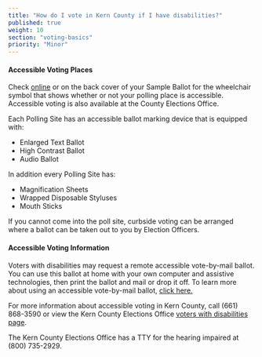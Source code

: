 ```yaml
---
title: "How do I vote in Kern County if I have disabilities?"
published: true
weight: 10
section: "voting-basics"
priority: "Minor"
---
```


#### Accessible Voting Places  

Check [online](https://elections.co.kern.ca.us/ElectionInformation/AddressLookup?RedirectAction=PollSiteLookup&RedirectController=CurrentElectionInformation&RedirectArea=ElectionInformation) or on the back cover of your Sample Ballot for the wheelchair symbol that shows whether or not your polling place is accessible. Accessible voting is also available at the County Elections Office.  

Each Polling Site has an accessible ballot marking device that is equipped with:
 - Enlarged Text Ballot
 - High Contrast Ballot
 - Audio Ballot

In addition every Polling Site has:
- Magnification Sheets
- Wrapped Disposable Styluses
- Mouth Sticks

If you cannot come into the poll site, curbside voting can be arranged where a ballot can be taken out to you by Election Officers. 

#### Accessible Voting Information    

Voters with disabilities may request a remote accessible vote-by-mail ballot. You can use this ballot at home with your own computer and assistive technologies, then print the ballot and mail or drop it off. To learn more about using an accessible vote-by-mail ballot, [click here.](https://elections.co.kern.ca.us/VotebyMail/RAVBM) 

For more information about accessible voting in Kern County, call (661) 868-3590 or view the Kern County Elections Office [voters with disabilities page](https://elections.co.kern.ca.us/Voting/AccessibleVoting).  

The Kern County Elections Office has a TTY for the hearing impaired at (800) 735-2929.